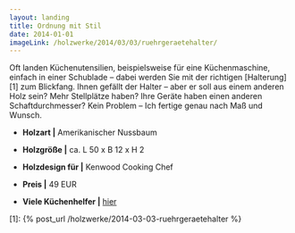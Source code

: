 ```yaml
---
layout: landing
title: Ordnung mit Stil
date: 2014-01-01
imageLink: /holzwerke/2014/03/03/ruehrgeraetehalter/
---
```


Oft landen Küchenutensilien, beispielsweise für eine Küchenmaschine,
einfach in einer Schublade – dabei werden Sie mit der richtigen [Halterung][1] zum Blickfang.
Ihnen gefällt der Halter – aber er soll aus einem anderen Holz sein?
Mehr Stellplätze haben? Ihre Geräte haben einen anderen Schaftdurchmesser?
Kein Problem – Ich fertige genau nach Maß und Wunsch.

- **Holzart \|** Amerikanischer Nussbaum
- **Holzgröße \|** ca. L 50 x B 12 x H 2
- **Holzdesign für \|** Kenwood Cooking Chef
- **Preis \|** 49 EUR

- **Viele Küchenhelfer \|** <a href="{{ site.baseurl }}/holzwerke">hier</a>

[1]: {% post_url /holzwerke/2014-03-03-ruehrgeraetehalter %}
